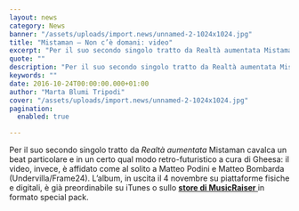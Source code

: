 ```yaml
---
layout: news
category: News
banner: "/assets/uploads/import.news/unnamed-2-1024x1024.jpg"
title: "Mistaman – Non c’è domani: video"
excerpt: "Per il suo secondo singolo tratto da Realtà aumentata Mistaman cavalca un beat particolare e in un certo qual modo retro-futuristico a cura di Gheesa: il video, invece, è affidato come al solito a Matteo Podini e Matteo Bombarda (Undervilla/Frame24). L’album, in uscita il 4 novembre su piattaforme fisiche e digitali, è già preordinabile su [&hellip"
quote: ""
description: "Per il suo secondo singolo tratto da Realtà aumentata Mistaman cavalca un beat particolare e in un certo qual modo retro-futuristico a cura di Gheesa: il video, invece, è affidato come al solito a Matteo Podini e Matteo Bombarda (Undervilla/Frame24). L’album, in uscita il 4 novembre su piattaforme fisiche e digitali, è già preordinabile su [&hellip"
keywords: ""
date: 2016-10-24T00:00:00.000+01:00
author: "Marta Blumi Tripodi"
cover: "/assets/uploads/import.news/unnamed-2-1024x1024.jpg"
pagination:
  enabled: true

---
```


Per il suo secondo singolo tratto da _Realtà aumentata_ Mistaman cavalca un beat particolare e in un certo qual modo retro-futuristico a cura di Gheesa: il video, invece, è affidato come al solito a Matteo Podini e Matteo Bombarda (Undervilla/Frame24). L’album, in uscita il 4 novembre su piattaforme fisiche e digitali, è già preordinabile su iTunes o sullo [**store di MusicRaiser** ](https://www.musicraiser.com/it/projects/6597-realta-aumentata-in-esclusiva-lo-special-pack-in-edizione-limitata)in formato special pack.